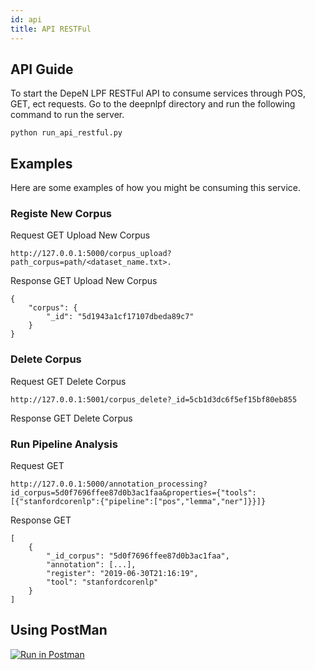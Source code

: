 ```yaml
---
id: api
title: API RESTFul
---
```


## API Guide

To start the DepeN LPF RESTFul API to consume services through POS, GET, ect requests. Go to the deepnlpf directory and run the following command to run the server.

    python run_api_restful.py

## Examples

Here are some examples of how you might be consuming this service.


### Registe New Corpus
Request GET Upload New Corpus
    
    http://127.0.0.1:5000/corpus_upload?path_corpus=path/<dataset_name.txt>.

Response GET Upload New Corpus
    
    {
        "corpus": {
            "_id": "5d1943a1cf17107dbeda89c7"
        }
    }

### Delete Corpus

Request GET Delete Corpus

    http://127.0.0.1:5001/corpus_delete?_id=5cb1d3dc6f5ef15bf80eb855

Response GET Delete Corpus

### Run Pipeline Analysis

Request GET

    http://127.0.0.1:5000/annotation_processing?id_corpus=5d0f7696ffee87d0b3ac1faa&properties={"tools":[{"stanfordcorenlp":{"pipeline":["pos","lemma","ner"]}}]}


Response GET

    [
        {
            "_id_corpus": "5d0f7696ffee87d0b3ac1faa",
            "annotation": [...],
            "register": "2019-06-30T21:16:19",
            "tool": "stanfordcorenlp"
        }
    ]

## Using PostMan

[![Run in Postman](https://run.pstmn.io/button.svg)](https://documenter.getpostman.com/view/2943437/SVSGMq2A)

